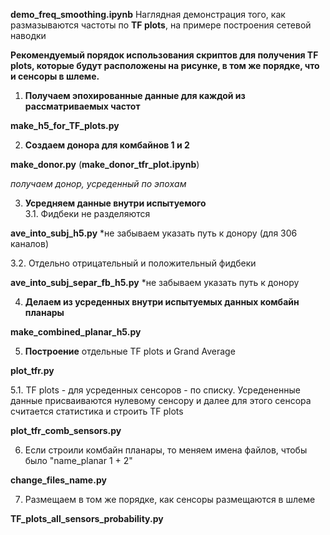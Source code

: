 **demo_freq_smoothing.ipynb** Наглядная демонстрация того, как размазываются частоты по **TF plots**, на примере построения сетевой наводки

**Рекомендуемый порядок использования скриптов для получения TF plots, которые будут расположены на рисунке, в том же порядке, что и сенсоры в шлеме.**

1.  **Получаем эпохированные данные для каждой из рассматриваемых частот**

**make_h5_for_TF_plots.py**

2. **Создаем донора для комбайнов 1 и 2**  

**make_donor.py**
(**make_donor_tfr_plot.ipynb**)

*получаем донор, усреденный по эпохам*

3. **Усредняем данные внутри испытуемого**  
3.1. Фидбеки не разделяются

**ave_into_subj_h5.py**
*не забываем указать путь к донору (для 306 каналов)

3.2. Отдельно отрицательный и положительный фидбеки

**ave_into_subj_separ_fb_h5.py**
*не забываем указать путь к донору

4. **Делаем из усреденных внутри испытуемых данных комбайн планары**

**make_combined_planar_h5.py**

5. **Построениe** отдельные TF plots и Grand Average

**plot_tfr.py**

5.1. TF plots - для усреденных сенсоров - по списку. Усредененные данные присваиваются нулевому сенсору и далее для этого сенсора считается статистика и строить TF plots  

**plot_tfr_comb_sensors.py**

6. Если строили комбайн планары, то меняем имена файлов, чтобы было "name_planar 1 + 2"

**change_files_name.py**

7. Размещаем в том же порядке, как сенсоры размещаются в шлеме

**TF_plots_all_sensors_probability.py**
